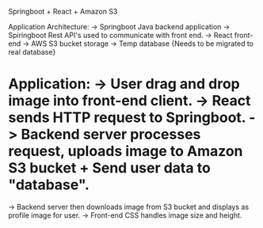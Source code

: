 Springboot + React + Amazon S3

Application Architecture:
-> Springboot Java backend application
-> Spiringboot Rest API's used to communicate with front end.
-> React front-end
-> AWS S3 bucket storage
-> Temp database {Needs to be migrated to real database} 

Application:
-> User drag and drop image into front-end client. 
-> React sends HTTP request to Springboot.
-> Backend server processes request, uploads image to Amazon S3 bucket + Send user data to "database".
===
-> Backend server then downloads image from S3 bucket and displays as profile image for user.
-> Front-end CSS handles image size and height. 



